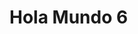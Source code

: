 <!DOCTYPE html>
<meta name="viewport" content="width=device-width, initial-scale=1, minimum-scale=1">
<html lang="es">
<head>
  <meta charset="utf-8">
  <meta name="viewport" content="width=device-width, initial-scale=1">
  <title>Hola Mundo 2</title>
</head>
<body>
<script type='text/javascript'>
	function initEmbeddedMessaging() {
		try {
			//embeddedservice_bootstrap.settings.language = 'es'; // For example, enter 'en' or 'en-US'
			//Añadido
			/*window.addEventListener("onEmbeddedMessagingReady", () => {            
			console.log( "Inside Prechat API!!" );
			window.addEventListener("onEmbeddedMessagingReady", e => {
			  embeddedservice_bootstrap.prechatAPI.setVisiblePrechatFields({
			    "language": {
			      "value": "Spanish",
			      "isEditableByEndUser": false
			    }
			  });
			});
			});*/
			window.embedded_svc.settings = {
		        // otros settings
		        idPreChat: "aAkfZ000003eI9nSAE", 
		        //lan: "12345678X"
		    };
			window.addEventListener("onEmbeddedMessagingReady", () => {
			  console.log("Received the onEmbeddedMessagingReady event…");
			  embeddedservice_bootstrap.prechatAPI.setHiddenPrechatFields({
			    language: "Spanish"
			  });
			});
			//Fin de añadido
			embeddedservice_bootstrap.init(
				'00DfZ0000004KZd',
				'ML_Chat_Area_Privada',
				'https://endesab2c--prejun25.sandbox.my.site.com/ESWMLChatAreaPrivada1757594052632',
				{
					scrt2URL: 'https://endesab2c--prejun25.sandbox.my.salesforce-scrt.com'
				}
			);
		} catch (err) {
			console.error('Error loading Embedded Messaging: ', err);
		}
	};
</script>
<script type='text/javascript' src='https://endesab2c--prejun25.sandbox.my.site.com/ESWMLChatAreaPrivada1757594052632/assets/js/bootstrap.min.js' onload='initEmbeddedMessaging()'></script>
  <h1>Hola Mundo 6</h1>
</body>
</html>
